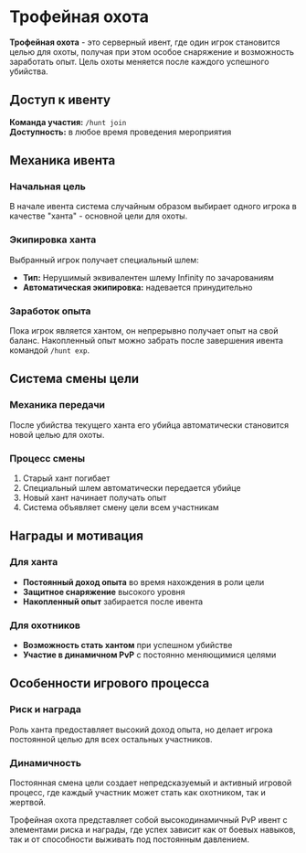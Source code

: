 # Трофейная охота

**Трофейная охота** - это серверный ивент, где один игрок становится целью для охоты, получая при этом особое снаряжение и возможность заработать опыт. Цель охоты меняется после каждого успешного убийства.

## Доступ к ивенту

**Команда участия:** `/hunt join`  
**Доступность:** в любое время проведения мероприятия

## Механика ивента

### Начальная цель
В начале ивента система случайным образом выбирает одного игрока в качестве "ханта" - основной цели для охоты.

### Экипировка ханта
Выбранный игрок получает специальный шлем:
- **Тип:** Нерушимый эквивалентен шлему Infinity по зачарованиям
- **Автоматическая экипировка:** надевается принудительно

### Заработок опыта
Пока игрок является хантом, он непрерывно получает опыт на свой баланс. Накопленный опыт можно забрать после завершения ивента командой `/hunt exp`.

## Система смены цели

### Механика передачи
После убийства текущего ханта его убийца автоматически становится новой целью для охоты.

### Процесс смены
1. Старый хант погибает
2. Специальный шлем автоматически передается убийце
3. Новый хант начинает получать опыт
4. Система объявляет смену цели всем участникам

## Награды и мотивация

### Для ханта
- **Постоянный доход опыта** во время нахождения в роли цели
- **Защитное снаряжение** высокого уровня
- **Накопленный опыт** забирается после ивента

### Для охотников
- **Возможность стать хантом** при успешном убийстве
- **Участие в динамичном PvP** с постоянно меняющимися целями

## Особенности игрового процесса

### Риск и награда
Роль ханта предоставляет высокий доход опыта, но делает игрока постоянной целью для всех остальных участников.

### Динамичность
Постоянная смена цели создает непредсказуемый и активный игровой процесс, где каждый участник может стать как охотником, так и жертвой.

Трофейная охота представляет собой высокодинамичный PvP ивент с элементами риска и награды, где успех зависит как от боевых навыков, так и от способности выживать под постоянным давлением.